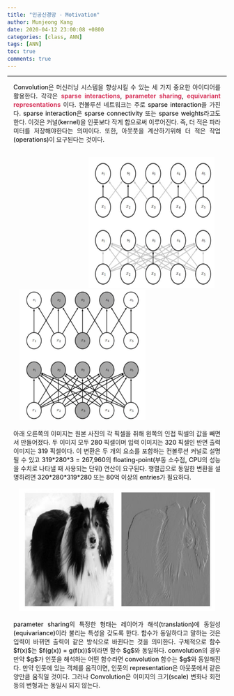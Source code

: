 ```yaml
---
title: "인공신경망 - Motivation"
author: Munjeong Kang
date: 2020-04-12 23:00:08 +0800
categories: [class, ANN]
tags: [ANN]
toc: true
comments: true
---
```


-----

<div style = "font-weight:500; font-size:1.0em; margin-left: 1em; margin-right: 1em;text-align:justify; ">

Convolution은 머신러닝 시스템을 향상시킬 수 있는 세 가지 중요한 아이디어를 활용한다. 각각은 <b style = "color:#d7385e;font-size:1.2">sparse interactions</b>, <b style = "color:#d7385e;font-size:1.2">parameter sharing</b>, <b style = "color:#d7385e;font-size:1.2">equivariant representations</b> 이다. 컨볼루션 네트워크는 주로 sparse interaction을 가진다. sparse interaction은 sparse connectivity 또는 sparse weights라고도 한다. 이것은 커널(kernel)을 인풋보다 작게 함으로써 이루어진다. 즉, 더 적은 파라미터를 저장해야한다는 의미이다. 또한, 아웃풋을 계산하기위해 더 적은 작업(operations)이 요구된다는 것이다. 
<br><br>

<div style="border: 1px; float: right;margin-left: 1em; margin-right: 1em; " >
<img src="/images/post_img/AN13.png" width="290" height="300" >
</div>
<div style="border: 1px; margin-left: 1em; margin-right: 1em; ">
<img src="/images/post_img/AN12.png" width="290" height="300">
</div>
<br>
아래 오른쪽의 이미지는 원본 사진의 각 픽셀을 취해 왼쪽의 인접 픽셀의 값을 빼면서 만들어졌다. 두 이미지 모두 280 픽셀이며 입력 이미지는 320 픽셀인 반면 출력 이미지는 319 픽셀이다. 이 변환은 두 개의 요소를 포함하는 컨볼루션 커널로 설명될 수 있고 319*280*3 = 267,960의 floating-point(부동 소수점, CPU의 성능을 수치로 나타낼 때 사용되는 단위) 연산이 요구된다. 행렬곱으로 동일한 변환을 설명하려면 320*280*319*280 또는 80억 이상의 entries가 필요하다. 
<br><br>
<div align="center">
<img src="/images/post_img/AN14.png" width="450" height="280">
</div>
<br>
parameter sharing의 특정한 형태는 레이어가 해석(translation)에 동일성(equivariance)이라 불리는 특성을 갖도록 한다. 함수가 동일하다고 말하는 것은 입력이 바뀌면 출력이 같은 방식으로 바뀐다는 것을 의미한다. 구체적으로 함수 $f(x)$는 $f(g(x)) = g(f(x))$이라면 함수 $g$와 동일하다. convolution의 경우 만약 $g$가 인풋을 해석하는 어떤 함수라면 convolution 함수는 $g$와 동일해진다. 만약 인풋에 있는 객체를 움직이면, 인풋의 representation은 아웃풋에서 같은 양만큼 움직일 것이다. 그러나 Convolution은 이미지의 크기(scale) 변화나 회전 등의 변형과는 동일시 되지 않는다. 

